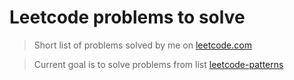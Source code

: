 # Leetcode problems to solve

> Short list of problems solved by me on [leetcode.com](https://leetcode.com/Diorrr/)

> Current goal is to solve problems from list [leetcode-patterns](https://seanprashad.com/leetcode-patterns/)
